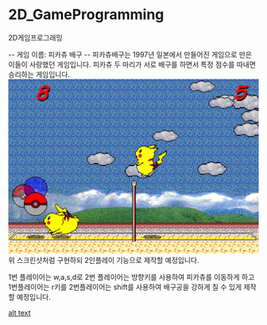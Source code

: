 # 2D_GameProgramming
2D게임프로그래밍

-- 게임 이름: 피카츄 배구 --
피카츄배구는 1997년 일본에서 만들어진 게임으로 만은 이들이 사랑했던 게임입니다. 피카츄 두 마리가 서로 배구를 하면서 특정 점수를 따내면 승리하는 게임입니다. 
![alt text](example_image.png)
위 스크린샷처럼 구현하되 2인플레이 기능으로 제작할 예정입니다.

1번 플레이어는 w,a,s,d로 2번 플레이어는 방향키를 사용하여 피카츄를 이동하게 하고 1번플레이어는 r키를 2번플레이어는 shift를 사용하여 배구공을 강하게 칠 수 있게 제작할 예정입니다.

[alt text](keyboard_command.png)